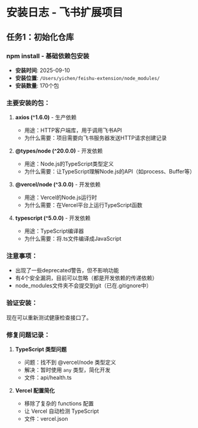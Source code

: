 # 安装日志 - 飞书扩展项目

## 任务1：初始化仓库

### npm install - 基础依赖包安装
- **安装时间**: 2025-09-10
- **安装位置**: `/Users/yichen/feishu-extension/node_modules/`
- **安装数量**: 170个包

### 主要安装的包：
1. **axios (^1.6.0)** - 生产依赖
   - 用途：HTTP客户端库，用于调用飞书API
   - 为什么需要：项目需要向飞书服务器发送HTTP请求创建记录

2. **@types/node (^20.0.0)** - 开发依赖
   - 用途：Node.js的TypeScript类型定义
   - 为什么需要：让TypeScript理解Node.js的API（如process、Buffer等）

3. **@vercel/node (^3.0.0)** - 开发依赖  
   - 用途：Vercel的Node.js运行时
   - 为什么需要：在Vercel平台上运行TypeScript函数

4. **typescript (^5.0.0)** - 开发依赖
   - 用途：TypeScript编译器
   - 为什么需要：将.ts文件编译成JavaScript

### 注意事项：
- 出现了一些deprecated警告，但不影响功能
- 有4个安全漏洞，目前可以忽略（都是开发依赖的传递依赖）
- node_modules文件夹不会提交到git（已在.gitignore中）

### 验证安装：
现在可以重新测试健康检查接口了。

### 修复问题记录：
1. **TypeScript 类型问题**
   - 问题：找不到 @vercel/node 类型定义
   - 解决：暂时使用 `any` 类型，简化开发
   - 文件：api/health.ts

2. **Vercel 配置简化**
   - 移除了复杂的 functions 配置
   - 让 Vercel 自动检测 TypeScript
   - 文件：vercel.json